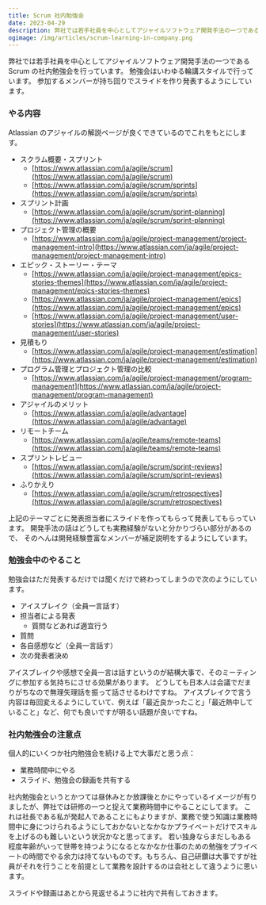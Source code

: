 ```yaml
---
title: Scrum 社内勉強会
date: 2023-04-29
description: 弊社では若手社員を中心としてアジャイルソフトウェア開発手法の一つである Scrum の社内勉強会を行っています。
ogimage: /img/articles/scrum-learning-in-company.png
---
```


弊社では若手社員を中心としてアジャイルソフトウェア開発手法の一つである Scrum の社内勉強会を行っています。
勉強会はいわゆる輪講スタイルで行っています。
参加するメンバーが持ち回りでスライドを作り発表するようにしています。

### やる内容

Atlassian のアジャイルの解説ページが良くできているのでこれをもとにします。

- スクラム概要・スプリント
  - [https://www.atlassian.com/ja/agile/scrum](https://www.atlassian.com/ja/agile/scrum)
  - [https://www.atlassian.com/ja/agile/scrum/sprints](https://www.atlassian.com/ja/agile/scrum/sprints)
- スプリント計画
  - [https://www.atlassian.com/ja/agile/scrum/sprint-planning](https://www.atlassian.com/ja/agile/scrum/sprint-planning)
- プロジェクト管理の概要
  - [https://www.atlassian.com/ja/agile/project-management/project-management-intro](https://www.atlassian.com/ja/agile/project-management/project-management-intro)
- エピック・ストーリー・テーマ
  - [https://www.atlassian.com/ja/agile/project-management/epics-stories-themes](https://www.atlassian.com/ja/agile/project-management/epics-stories-themes)
  - [https://www.atlassian.com/ja/agile/project-management/epics](https://www.atlassian.com/ja/agile/project-management/epics)
  - [https://www.atlassian.com/ja/agile/project-management/user-stories](https://www.atlassian.com/ja/agile/project-management/user-stories)
- 見積もり
  - [https://www.atlassian.com/ja/agile/project-management/estimation](https://www.atlassian.com/ja/agile/project-management/estimation)
- プログラム管理とプロジェクト管理の比較
  - [https://www.atlassian.com/ja/agile/project-management/program-management](https://www.atlassian.com/ja/agile/project-management/program-management)
- アジャイルのメリット
  - [https://www.atlassian.com/ja/agile/advantage](https://www.atlassian.com/ja/agile/advantage)
- リモートチーム
  - [https://www.atlassian.com/ja/agile/teams/remote-teams](https://www.atlassian.com/ja/agile/teams/remote-teams)
- スプリントレビュー
  - [https://www.atlassian.com/ja/agile/scrum/sprint-reviews](https://www.atlassian.com/ja/agile/scrum/sprint-reviews)
- ふりかえり
  - [https://www.atlassian.com/ja/agile/scrum/retrospectives](https://www.atlassian.com/ja/agile/scrum/retrospectives)

上記のテーマごとに発表担当者にスライドを作ってもらって発表してもらっています。
開発手法の話はどうしても実務経験がないと分かりづらい部分があるので、
そのへんは開発経験豊富なメンバーが補足説明をするようにしています。

### 勉強会中のやること

勉強会はただ発表するだけでは聞くだけで終わってしまうので次のようにしています。

- アイスブレイク（全員一言話す）
- 担当者による発表
  - 質問などあれば適宜行う
- 質問
- 各自感想など（全員一言話す）
- 次の発表者決め

アイスブレイクや感想で全員一言は話すというのが結構大事で、そのミーティングに参加する気持ちにさせる効果があります。
どうしても日本人は会議でだまりがちなので無理矢理話を振って話させるわけですね。
アイスブレイクで言う内容は毎回変えるようにしていて、例えば「最近良かったこと」「最近熱中していること」など、何でも良いですが明るい話題が良いですね。

### 社内勉強会の注意点

個人的にいくつか社内勉強会を続ける上で大事だと思う点：

- 業務時間中にやる
- スライド、勉強会の録画を共有する

社内勉強会というとかつては昼休みとか放課後とかにやっているイメージが有りましたが、弊社では研修の一つと捉えて業務時間中にやることにしてます。
これは社長である私が発起人であることにもよりますが、業務で使う知識は業務時間中に身につけられるようにしておかないとなかなかプライベートだけでスキルを上げるのも難しいという状況かなと思ってます。
若い独身ならまだしもある程度年齢がいって世帯を持つようになるとなかなか仕事のための勉強をプライベートの時間でやる余力は持てないものです。もちろん、自己研鑽は大事ですが社員がそれを行うことを前提として業務を設計するのは会社として違うように思います。

スライドや録画はあとから見返せるように社内で共有しておきます。
